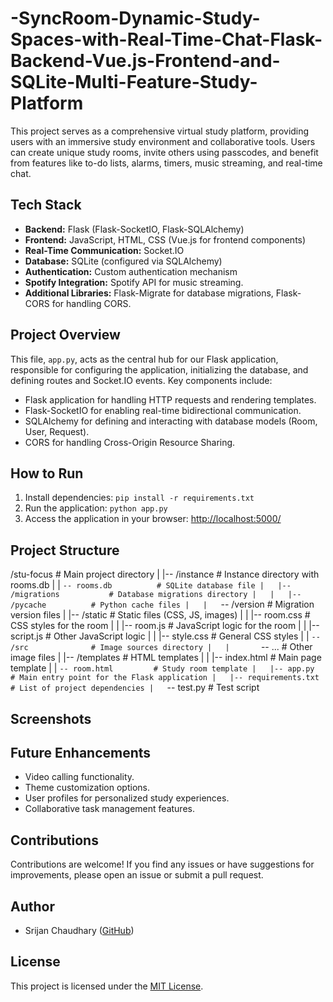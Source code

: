 # -SyncRoom-Dynamic-Study-Spaces-with-Real-Time-Chat-Flask-Backend-Vue.js-Frontend-and-SQLite-Multi-Feature-Study-Platform


This project serves as a comprehensive virtual study platform, providing users with an immersive study environment and collaborative tools. Users can create unique study rooms, invite others using passcodes, and benefit from features like to-do lists, alarms, timers, music streaming, and real-time chat.

## Tech Stack

- **Backend:** Flask (Flask-SocketIO, Flask-SQLAlchemy)
- **Frontend:** JavaScript, HTML, CSS (Vue.js for frontend components)
- **Real-Time Communication:** Socket.IO
- **Database:** SQLite (configured via SQLAlchemy)
- **Authentication:** Custom authentication mechanism
- **Spotify Integration:** Spotify API for music streaming.
- **Additional Libraries:** Flask-Migrate for database migrations, Flask-CORS for handling CORS.


## Project Overview

This file, `app.py`, acts as the central hub for our Flask application, responsible for configuring the application, initializing the database, and defining routes and Socket.IO events. Key components include:

- Flask application for handling HTTP requests and rendering templates.
- Flask-SocketIO for enabling real-time bidirectional communication.
- SQLAlchemy for defining and interacting with database models (Room, User, Request).
- CORS for handling Cross-Origin Resource Sharing.

## How to Run

1. Install dependencies: `pip install -r requirements.txt`
2. Run the application: `python app.py`
3. Access the application in your browser: [http://localhost:5000/](http://localhost:5000/)

## Project Structure

/stu-focus                    # Main project directory
|   |-- /instance             # Instance directory with rooms.db
|   |   `-- rooms.db          # SQLite database file
|   |-- /migrations           # Database migrations directory
|   |   |-- /pycache          # Python cache files
|   |   `-- /version          # Migration version files
|   |-- /static               # Static files (CSS, JS, images)
|   |   |-- room.css          # CSS styles for the room
|   |   |-- room.js           # JavaScript logic for the room
|   |   |-- script.js         # Other JavaScript logic
|   |   |-- style.css         # General CSS styles
|   |   `-- /src              # Image sources directory
|   |       `-- ...           # Other image files
|   |-- /templates            # HTML templates
|   |   |-- index.html        # Main page template
|   |   `-- room.html         # Study room template
|   |-- app.py                # Main entry point for the Flask application
|   |-- requirements.txt      # List of project dependencies
|   `-- test.py               # Test script




## Screenshots

<!-- Include screenshots or images of your project here -->

## Future Enhancements

- Video calling functionality.
- Theme customization options.
- User profiles for personalized study experiences.
- Collaborative task management features.

## Contributions

Contributions are welcome! If you find any issues or have suggestions for improvements, please open an issue or submit a pull request.

## Author

- Srijan Chaudhary ([GitHub](https://github.com/5rijan))

## License

This project is licensed under the [MIT License](LICENSE).





